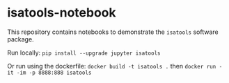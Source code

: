 # isatools-notebook

This repository contains notebooks to demonstrate the `isatools` software package.

Run locally: `pip install --upgrade jupyter isatools`

Or run using the dockerfile: `docker build -t isatools .` then `docker run -it -im -p 8888:888 isatools`

